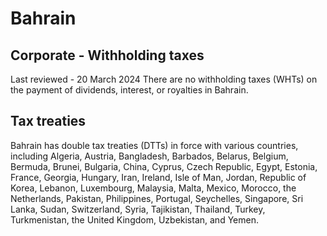 # Bahrain
## Corporate - Withholding taxes
Last reviewed - 20 March 2024
There are no withholding taxes (WHTs) on the payment of dividends, interest, or royalties in Bahrain.
## Tax treaties
Bahrain has double tax treaties (DTTs) in force with various countries, including Algeria, Austria, Bangladesh, Barbados, Belarus, Belgium, Bermuda, Brunei, Bulgaria, China, Cyprus, Czech Republic, Egypt, Estonia, France, Georgia, Hungary, Iran, Ireland, Isle of Man, Jordan, Republic of Korea, Lebanon, Luxembourg, Malaysia, Malta, Mexico, Morocco, the Netherlands, Pakistan, Philippines, Portugal, Seychelles, Singapore, Sri Lanka, Sudan, Switzerland, Syria, Tajikistan, Thailand, Turkey, Turkmenistan, the United Kingdom, Uzbekistan, and Yemen.
